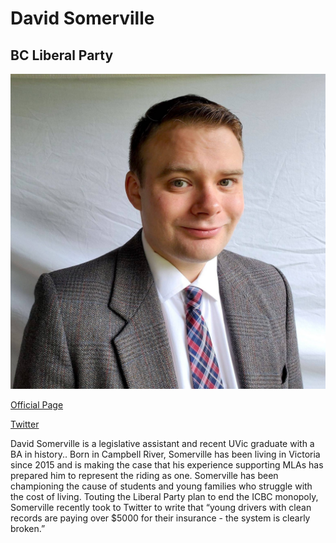 # David Somerville

## BC Liberal Party

![photo of David Somerville](images/Somerville.png)

[Official Page](https://www.bcliberals.com/team/david-somerville/)

[Twitter](https://twitter.com/somerville4bc)

David Somerville is a legislative assistant and recent UVic graduate with a BA in history.. Born in Campbell River, Somerville has been living in Victoria since 2015 and is making the case that his experience supporting MLAs has prepared him to represent the riding as one. Somerville has been championing the cause of students and young families who struggle with the cost of living. Touting the Liberal Party plan to end the ICBC monopoly, Somerville recently took to Twitter to write that “young drivers with clean records are paying over $5000 for their insurance - the system is clearly broken.”
